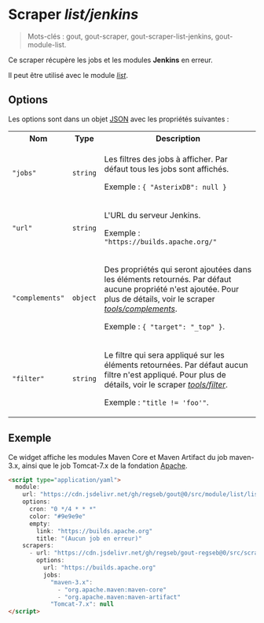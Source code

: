 # Scraper _list/jenkins_

> Mots-clés : gout, gout-scraper, gout-scraper-list-jenkins, gout-module-list.

Ce scraper récupère les jobs et les modules **Jenkins** en erreur.

Il peut être utilisé avec le module
[_list_](https://github.com/regseb/gout/tree/HEAD/src/module/list#readme).

## Options

Les options sont dans un objet
[JSON](https://www.json.org/json-fr.html "JavaScript Object Notation") avec les
propriétés suivantes :

<table>
  <tr>
    <th>Nom</th>
    <th>Type</th>
    <th>Description</th>
  </tr>
  <tr>
    <td><code>"jobs"</code></td>
    <td><code>string</code></td>
    <td>
      <p>
        Les filtres des jobs à afficher. Par défaut tous les jobs sont affichés.
      </p>
      <p>Exemple : <code>{ "AsterixDB": null }</code></p>
    </td>
  </tr>
  <tr>
    <td><code>"url"</code></td>
    <td><code>string</code></td>
    <td>
      <p>L'URL du serveur Jenkins.</p>
      <p>Exemple : <code>"https://builds.apache.org/"</code></p>
    </td>
  </tr>
  <tr>
    <td><code>"complements"</code></td>
    <td><code>object</code></td>
    <td>
      <p>
        Des propriétés qui seront ajoutées dans les éléments retournés. Par
        défaut aucune propriété n'est ajoutée. Pour plus de détails, voir le
        scraper
        <a href="https://github.com/regseb/gout/tree/HEAD/src/scraper/tools/complements#readme"><em>tools/complements</em></a>.
      </p>
      <p>
        Exemple : <code>{ "target": "_top" }</code>.
      </p>
    </td>
  </tr>
  <tr>
    <td><code>"filter"</code></td>
    <td><code>string</code></td>
    <td>
      <p>
        Le filtre qui sera appliqué sur les éléments retournées. Par défaut
        aucun filtre n'est appliqué. Pour plus de détails, voir le scraper
        <a href="https://github.com/regseb/gout/tree/HEAD/src/scraper/tools/filter#readme"><em>tools/filter</em></a>.
      </p>
      <p>
        Exemple : <code>"title != 'foo'"</code>.
      </p>
    </td>
  </tr>
</table>

## Exemple

Ce widget affiche les modules Maven Core et Maven Artifact du job maven-3.x,
ainsi que le job Tomcat-7.x de la fondation
[Apache](https://builds.apache.org/).

```html
<script type="application/yaml">
  module:
    url: "https://cdn.jsdelivr.net/gh/regseb/gout@0/src/module/list/list.js"
    options:
      cron: "0 */4 * * *"
      color: "#9e9e9e"
      empty:
        link: "https://builds.apache.org"
        title: "(Aucun job en erreur)"
    scrapers:
      - url: "https://cdn.jsdelivr.net/gh/regseb/gout-regseb@0/src/scraper/list/jenkins/jenkins.js"
        options:
          url: "https://builds.apache.org"
          jobs:
            "maven-3.x":
              - "org.apache.maven:maven-core"
              - "org.apache.maven:maven-artifact"
            "Tomcat-7.x": null
</script>
```
